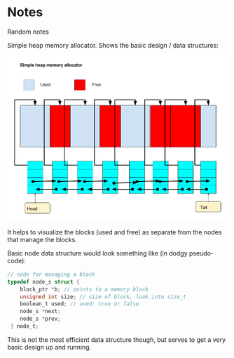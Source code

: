 # Notes
Random notes

Simple heap memory allocator. Shows the basic design / data structures:

![Heap Memory Allocator](./Memory_allocator_1.png)

It helps to visualize the blocks (used and free) as separate from the nodes that manage the blocks.

Basic node data structure would look something like (in dodgy pseudo-code):

```C
// node for managing a block
typedef node_s struct {
    block_ptr *b; // points to a memory block
    unsigned int size; // size of block, look into size_t
    boolean_t used; // used: true or false
    node_s *next;
    node_s *prev;	   
 } node_t;
```

This is not the most efficient data structure though, but serves to get a very basic design up and running.  
